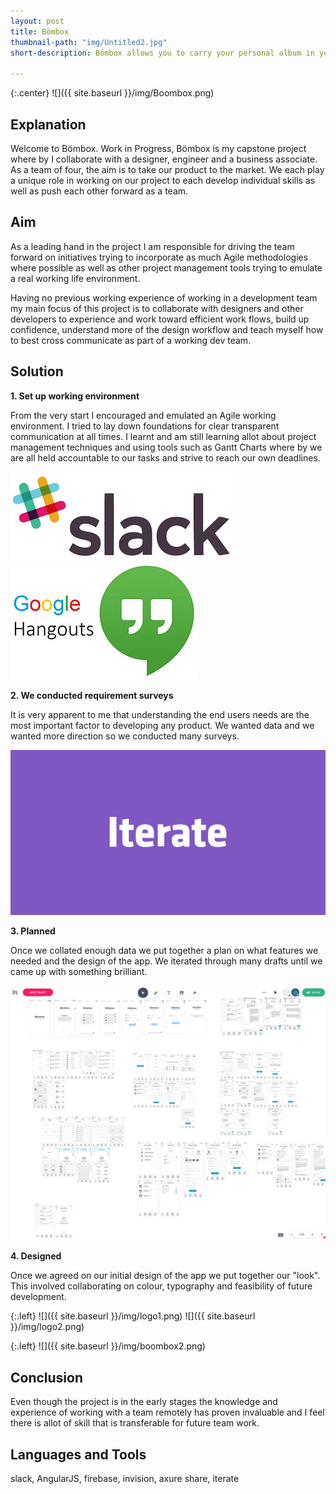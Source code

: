 ```yaml
---
layout: post
title: Bömbox
thumbnail-path: "img/Untitled2.jpg"
short-description: Bömbox allows you to carry your personal album in your pocket.

---
```


{:.center}
![]({{ site.baseurl }}/img/Boombox.png)

## Explanation
Welcome to Bömbox. Work in Progress, Bömbox is my capstone project where by I collaborate with a designer, engineer and a business associate.  As a team of four, the aim is to take our product to the market. We each play a unique role in working on our project to each develop individual skills as well as push each other forward as a team.


## Aim

As a leading hand in the project I am responsible for driving the team forward on initiatives trying to incorporate as much Agile methodologies where possible as well as other project management tools trying to emulate a real working life environment.  

Having no previous working experience of working in a development team my main focus of this project is to collaborate with designers and other developers to experience and work toward efficient work flows, build up confidence, understand more of the design workflow and teach myself how to best cross communicate as part of a working dev team.

## Solution
<strong>1. Set up working environment</strong>

From the very start I encouraged and emulated an Agile working environment. I tried to lay down foundations for clear transparent communication at all times. I learnt and am still learning allot about project management techniques and using tools such as Gantt Charts where by we are all held accountable to our tasks and strive to reach our own deadlines.

<img src="/img/slack.png" alt="play button on hover">

<img src="/img/google-hangouts-69.jpg" alt="play button on hover">


<strong>2. We conducted requirement surveys</strong>

It is very apparent to me that understanding the end users needs are the most important factor to developing any product. We wanted data and we wanted more direction so we conducted many surveys.

<img src="/img/iterate.png" alt="play button on hover">

<strong>3. Planned </strong>

Once we collated enough data we put together a plan on what features we needed and the design of the app. We iterated through many drafts until we came up with something brilliant.

<img src="/img/plan.png" alt="play button on hover">

<strong>4. Designed </strong>

Once we agreed on our initial design of the app we put together our "look". This involved collaborating on colour, typography and feasibility of future development.

{:.left}
![]({{ site.baseurl }}/img/logo1.png)
![]({{ site.baseurl }}/img/logo2.png)


{:.left}
![]({{ site.baseurl }}/img/boombox2.png)


## Conclusion

Even though the project is in the early stages the knowledge and experience of working with a team remotely has proven invaluable and I feel there is allot of skill that is transferable for future team work. 


## Languages and Tools

slack, AngularJS, firebase, invision, axure share, iterate
